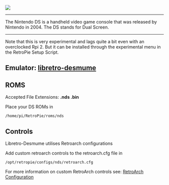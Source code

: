 ![](http://upload.wikimedia.org/wikipedia/commons/4/43/Nintendo_DS_logo.png)

***
The Nintendo DS is a handheld video game console that was released by Nintendo in 2004. The DS stands for Dual Screen.

***
Note that this is very experimental and lags quite a bit even with an overclocked Rpi 2. But it can be installed through the experimental menu in the RetroPie Setup Script.

## Emulator: [libretro-desmume](https://github.com/libretro/desmume)

## ROMS
Accepted File Extensions: **.nds .bin**

Place your DS ROMs in 
```
/home/pi/RetroPie/roms/nds
```

## Controls

Libretro-Desmume utilises Retroarch configurations

Add custom retroarch controls to the retroarch.cfg file in
```shell
/opt/retropie/configs/nds/retroarch.cfg
```
For more information on custom RetroArch controls see: [RetroArch Configuration](https://github.com/petrockblog/RetroPie-Setup/wiki/RetroArch-Configuration)